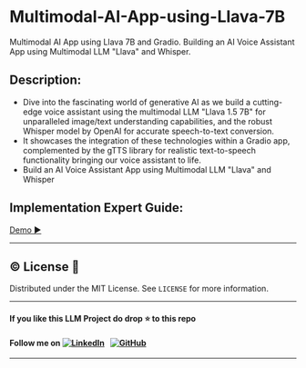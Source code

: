 # Multimodal-AI-App-using-Llava-7B
Multimodal AI App using Llava 7B and Gradio. Building an AI Voice Assistant App using Multimodal LLM "Llava" and Whisper.

## Description:
-  Dive into the fascinating world of generative AI as we build a cutting-edge voice assistant using the multimodal LLM "Llava 1.5 7B" for unparalleled image/text understanding capabilities, and the robust Whisper model by OpenAI for accurate speech-to-text conversion.
-  It showcases the integration of these technologies within a Gradio app, complemented by the gTTS library for realistic text-to-speech functionality bringing our voice assistant to life.
-  Build an AI Voice Assistant App using Multimodal LLM "Llava" and Whisper

## Implementation Expert Guide:
[Demo ▶️](https://www.youtube.com/watch?v=77dJJBFPLpY)

 ---
## ©️ License 🪪 

Distributed under the MIT License. See `LICENSE` for more information.

---

#### **If you like this LLM Project do drop ⭐ to this repo**
#### Follow me on [![LinkedIn](https://img.shields.io/badge/linkedin-%230077B5.svg?style=for-the-badge&logo=linkedin&logoColor=white)](https://www.linkedin.com/in/gurpreetkaurjethra/) &nbsp; [![GitHub](https://img.shields.io/badge/github-%23121011.svg?style=for-the-badge&logo=github&logoColor=white)](https://github.com/GURPREETKAURJETHRA/)

---
